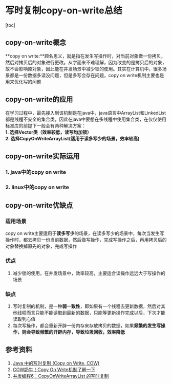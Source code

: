 # 写时复制copy-on-write总结

[toc]

## copy-on-write概念
**copy on write:**顾名思义，就是指在发生写操作时，对当前对象做一份拷贝，然后对拷贝后的对象进行更改。从字面来不难理解，因为改变的是拷贝后的对象，故不会影响原对象，因此能在并发场景中减少锁的使用。其实在计算机中，很多场景都是一份数据多读没问题，但是多写会存在问题，copy on write机制主要也是用来优化写的问题

## copy-on-write的应用
在学习过程中，最先接入到该机制是在java中，java语言中ArrayList和LinkedList都是线程不安全的集合类，因此在java中要想在多线程中使用集合类，在仅仅使用标准库的前提下一般会有两种解决方案：  
**1. 选择Vector类（效率较低，读写均加锁）**  
**2. 选择CopyOnWriteArrayList(适用于读多写少的场景，效率较高)**


## copy-on-write实际运用

### 1. java中的copy on write

### 2. linux中的copy on write



## copy-on-write优缺点

### 适用场景

copy on write主要适用于**读多写少**的场景，在读多写少的场景中，每次当发生写操作时，都去拷贝一份当前数据，然后做写操作，完成写操作之后，再用拷贝后的对象替换掉原先的对象，完成写操作

### 优点
1. 减少锁的使用，在并发场景中，效率较高，主要适合读操作远远大于写操作的场景

### 缺点
1. 写时复制的机制，是一种**弱一致性**，即如果有一个线程去更新数据，然后对其他线程而言只能不能读取到最新的数据，只能等更新操作完成以后，下次才能读取到心值
2. 每次写操作，都会重新开辟一份内存来存放拷贝的数据，如果**频繁的发生写操作，则会导致频繁的开辟内存，导致垃圾回收，效率降低**



## 参考资料

1. [Java 中的写时复制 (Copy on Write, COW)](https://juejin.im/post/5bc3065ce51d450e8e7758b5)
2. [COW奶牛！Copy On Write机制了解一下](https://juejin.im/post/5bd96bcaf265da396b72f855)
3. [并发编程6：CopyOnWriteArrayList 的写时复制](https://blog.csdn.net/u011240877/article/details/77426423)
